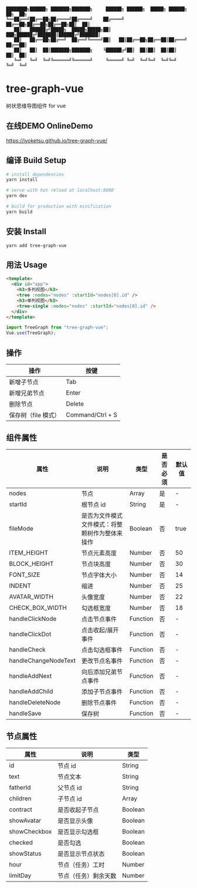 ```
████████╗██████╗ ███████╗███████╗     ██████╗ ██████╗  █████╗ ██████╗ ██╗  ██╗
╚══██╔══╝██╔══██╗██╔════╝██╔════╝    ██╔════╝ ██╔══██╗██╔══██╗██╔══██╗██║  ██║
   ██║   ██████╔╝█████╗  █████╗█████╗██║  ███╗██████╔╝███████║██████╔╝███████║
   ██║   ██╔══██╗██╔══╝  ██╔══╝╚════╝██║   ██║██╔══██╗██╔══██║██╔═══╝ ██╔══██║
   ██║   ██║  ██║███████╗███████╗    ╚██████╔╝██║  ██║██║  ██║██║     ██║  ██║
   ╚═╝   ╚═╝  ╚═╝╚══════╝╚══════╝     ╚═════╝ ╚═╝  ╚═╝╚═╝  ╚═╝╚═╝     ╚═╝  ╚═╝

```

# tree-graph-vue

树状思维导图组件 for vue

## 在线DEMO OnlineDemo
https://jyoketsu.github.io/tree-graph-vue/

## 编译 Build Setup

```bash
# install dependencies
yarn install

# serve with hot reload at localhost:8080
yarn dev

# build for production with minification
yarn build
```

## 安装 Install

```
yarn add tree-graph-vue
```

## 用法 Usage

```html
<template>
  <div id="app">
    <h3>多列视图</h3>
    <tree :nodes="nodes" :startId="nodes[0].id" />
    <h3>单列视图</h3>
    <tree-single :nodes="nodes" :startId="nodes[0].id" />
  </div>
</template>
```

```javascript
import TreeGraph from "tree-graph-vue";
Vue.use(TreeGraph);
```

## 操作

| 操作                | 按键             |
| ------------------- | ---------------- |
| 新增子节点          | Tab              |
| 新增兄弟节点        | Enter            |
| 删除节点            | Delete           |
| 保存树（file 模式） | Command/Ctrl + S |

## 组件属性

| 属性                 | 说明                                            | 类型     | 是否必须 | 默认值 |
| -------------------- | ----------------------------------------------- | -------- | -------- | ------ |
| nodes                | 节点                                            | Array    | 是       | -      |
| startId              | 根节点 id                                       | String   | 是       | -      |
| fileMode             | 是否为文件模式 文件模式：将整颗树作为整体来操作 | Boolean  | 否       | true   |
| ITEM_HEIGHT          | 节点元素高度                                    | Number   | 否       | 50     |
| BLOCK_HEIGHT         | 节点块高度                                      | Number   | 否       | 30     |
| FONT_SIZE            | 节点字体大小                                    | Number   | 否       | 14     |
| INDENT               | 缩进                                            | Number   | 否       | 25     |
| AVATAR_WIDTH         | 头像宽度                                        | Number   | 否       | 22     |
| CHECK_BOX_WIDTH      | 勾选框宽度                                      | Number   | 否       | 18     |
| handleClickNode      | 点击节点事件                                    | Function | 否       | -      |
| handleClickDot       | 点击收起/展开事件                               | Function | 否       | -      |
| handleCheck          | 点击勾选框事件                                  | Function | 否       | -      |
| handleChangeNodeText | 更改节点名事件                                  | Function | 否       | -      |
| handleAddNext        | 向后添加兄弟节点事件                            | Function | 否       | -      |
| handleAddChild       | 添加子节点事件                                  | Function | 否       | -      |
| handleDeleteNode     | 删除节点事件                                    | Function | 否       | -      |
| handleSave           | 保存树                                          | Function | 否       | -      |

## 节点属性

| 属性         | 说明                 | 类型    |
| ------------ | -------------------- | ------- |
| id           | 节点 id              | String  |
| text         | 节点文本             | String  |
| fatherId     | 父节点 id            | String  |
| children     | 子节点 id            | Array   |
| contract     | 是否收起子节点       | Boolean |
| showAvatar   | 是否显示头像         | Boolean |
| showCheckbox | 是否显示勾选框       | Boolean |
| checked      | 是否勾选             | Boolean |
| showStatus   | 是否显示节点状态     | Boolean |
| hour         | 节点（任务）工时     | Number  |
| limitDay     | 节点（任务）剩余天数 | Number  |
